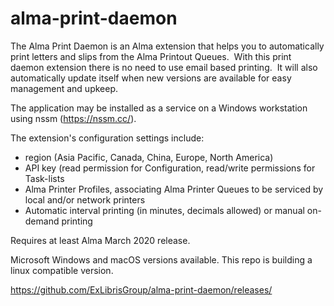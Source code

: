 # alma-print-daemon
The Alma Print Daemon is an Alma extension that helps you to automatically print letters and slips from the Alma Printout Queues.  With this print daemon extension there is no need to use email based printing.  It will also automatically update itself when new versions are available for easy management and upkeep.

The application may be installed as a service on a Windows workstation using nssm (https://nssm.cc/).  

The extension's configuration settings include:

- region (Asia Pacific, Canada, China, Europe, North America)
- API key (read permission for Configuration, read/write permissions for Task-lists
- Alma Printer Profiles, associating Alma Printer Queues to be serviced by local and/or network printers
- Automatic interval printing (in minutes, decimals allowed) or manual on-demand printing

Requires at least Alma March 2020 release.

Microsoft Windows and macOS versions available. This repo is building a linux compatible version.

https://github.com/ExLibrisGroup/alma-print-daemon/releases/
